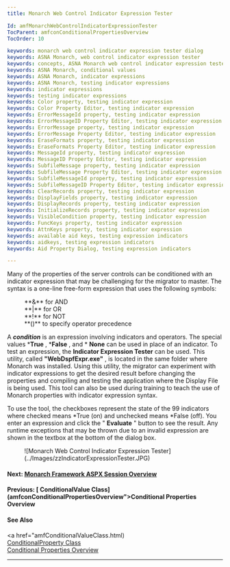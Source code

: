 ```yaml
---
title: Monarch Web Control Indicator Expression Tester

Id: amfMonarchWebControlIndicatorExpressionTester
TocParent: amfconConditionalPropertiesOverview
TocOrder: 10

keywords: monarch web control indicator expression tester dialog
keywords: ASNA Monarch, web control indicator expression tester
keywords: concepts, ASNA Monarch web control indicator expression tester
keywords: ASNA Monarch, conditional values
keywords: ASNA Monarch, indicator expressions
keywords: ASNA Monarch, testing indicator expressions
keywords: indicator expressions
keywords: testing indicator expressions
keywords: Color property, testing indicator expression
keywords: Color Property Editor, testing indicator expression
keywords: ErrorMessageId property, testing indicator expression
keywords: ErrorMessageID Property Editor, testing indicator expression
keywords: ErrorMessage property, testing indicator expression
keywords: ErrorMessage Property Editor, testing indicator expression
keywords: EraseFormats property, testing indicator expression
keywords: EraseFormats Property Editor, testing indicator expression
keywords: MessageId property, testing indicator expression
keywords: MessageID Property Editor, testing indicator expression
keywords: SubfileMessage property, testing indicator expression
keywords: SubfileMessage Property Editor, testing indicator expression
keywords: SubfileMessageId property, testing indicator expression
keywords: SubfileMessageID Property Editor, testing indicator expression
keywords: ClearRecords property, testing indicator expression
keywords: DisplayFields property, testing indicator expression
keywords: DisplayRecords property, testing indicator expression
keywords: InitializeRecords property, testing indicator expression
keywords: VisibleCondition property, testing indicator expression
keywords: FuncKeys property, testing indicator expression
keywords: AttnKeys property, testing indicator expression
keywords: available aid keys, testing expression indicators
keywords: aidkeys, testing expression indicators
keywords: Aid Property Dialog, testing expression indicators

---
```


Many of the properties of the server controls can be conditioned with an indicator expression that may be challenging for the migrator to master. The syntax is a one-line free-form expression that uses the following symbols:
<dl>
        <dd>
 **&amp;**  for AND</dd>
        <dd>
 **|**  for OR</dd>
        <dd>
 **!**  for NOT</dd>
        <dd>
 **()**  to specify operator
        precedence</dd>
</dl>

A ***condition*** is an expression involving indicators and operators. The special values ***True** , ***False** , and * **None** can be used in place of an indicator. To test an expression, the **Indicator Expression Tester** can be used. This utility, called **"WebDspfExpr.exe"** , is located in the same folder where Monarch was installed. Using this utility, the migrator can experiment with indicator expressions to get the desired result before changing the properties and compiling and testing the application where the Display File is being used. This tool can also be used during training to teach the use of Monarch properties with indicator expression syntax.

To use the tool, the checkboxes represent the state of the 99 indicators where checked means *True (on) and unchecked means *False (off). You enter an expression and click the " **Evaluate** " button to see the result. Any runtime exceptions that may be thrown due to an invalid expression are shown in the textbox at the bottom of the dialog box.
<dl>
          <dd>![Monarch Web Control Indicator Expression Tester](../Images/zzIndicatorExpressionTester.JPG) </dd>
</dl>

#### Next: [Monarch Framework ASPX Session Overview](amfconFrameworkASPXSessionOverview.html)

#### Previous: [ ConditionalValue Class](amfconConditionalPropertiesOverview">Conditional Properties Overview</a>

#### See Also
<a href="amfConditionalValueClass.html) <br /> [ ConditionalProperty Class](amfConditionalPropertyClass.html) <br />[Conditional Properties Overview](amfconConditionalPropertiesOverview.html)

---

